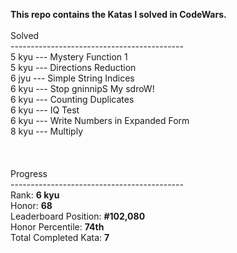 <strong>This repo contains the Katas I solved in CodeWars. </strong><br>
<br>
Solved <br>
------------------------------------------- <br>
5 kyu --- Mystery Function 1 <br>
5 kyu --- Directions Reduction <br>
6 jyu --- Simple String Indices <br>
6 kyu --- Stop gninnipS My sdroW! <br>
6 kyu --- Counting Duplicates <br>
6 kyu --- IQ Test <br>
6 kyu --- Write Numbers in Expanded Form <br>
8 kyu --- Multiply <br>
<br>
<br>
<br>
Progress<br>
------------------------------------------- <br>
Rank: <strong>6 kyu</strong><br>
Honor: <strong>68</strong><br>
Leaderboard Position: <strong>#102,080</strong><br>
Honor Percentile: <strong>74th</strong><br>
Total Completed Kata: <strong>7</strong><br>

